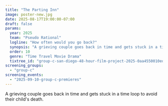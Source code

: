 ```yaml
---
title: "The Parting Inn"
image: poster-new.jpg
date: 2025-08-17T19:00:00-07:00
draft: false
params:
  year: 2025
  team: "Pseudo Rational"
  logline: "How often would you go back?"
  synopsis: "A grieving couple goes back in time and gets stuck in a time loop to avoid their child's death."
  order: 10
  genre: "Time Travel Movie Drama"
  tixtree_id: "group-c-san-diego-48-hour-film-project-2025-0aa4550010ed"
screening_groups:
  - "group-c"
screening_events:
  - "2025-09-10-group-c-premieres"
---
```


A grieving couple goes back in time and gets stuck in a time loop to avoid their child's death.
